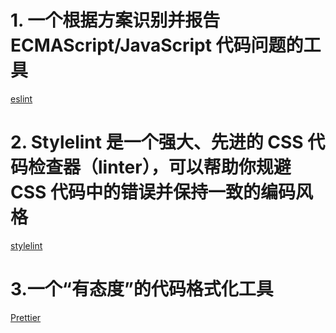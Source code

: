 # 1. 一个根据方案识别并报告 ECMAScript/JavaScript 代码问题的工具
[eslint](https://zh-hans.eslint.org/docs/latest/use/getting-started)

# 2. Stylelint 是一个强大、先进的 CSS 代码检查器（linter），可以帮助你规避 CSS 代码中的错误并保持一致的编码风格
[stylelint](https://stylelint.bootcss.com/index.html)

# 3.一个“有态度”的代码格式化工具 
[Prettier](https://www.prettier.cn/)